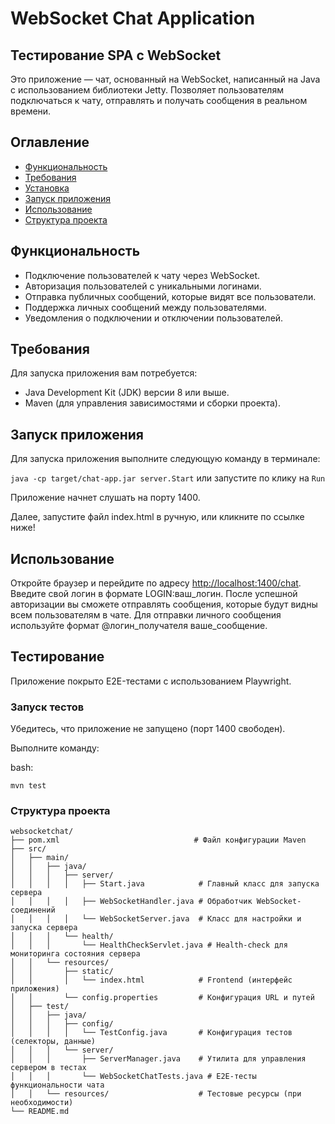 # WebSocket Chat Application
## Тестирование SPA с WebSocket

Это приложение — чат, основанный на WebSocket, написанный на Java с использованием библиотеки Jetty.
Позволяет пользователям подключаться к чату, отправлять и получать сообщения в реальном времени.

## Оглавление

- [Функциональность](#функциональность)
- [Требования](#требования)
- [Установка](#установка)
- [Запуск приложения](#запуск-приложения)
- [Использование](#использование)
- [Структура проекта](#структура-проекта)

## Функциональность

- Подключение пользователей к чату через WebSocket.
- Авторизация пользователей с уникальными логинами.
- Отправка публичных сообщений, которые видят все пользователи.
- Поддержка личных сообщений между пользователями.
- Уведомления о подключении и отключении пользователей.

## Требования

Для запуска приложения вам потребуется:

- Java Development Kit (JDK) версии 8 или выше.
- Maven (для управления зависимостями и сборки проекта).



## Запуск приложения
Для запуска приложения выполните следующую команду в терминале:

`java -cp target/chat-app.jar server.Start` или запустите по клику на `Run`

Приложение начнет слушать на порту 1400.

Далее, запустите файл index.html в ручную, или кликните по ссылке ниже!

## Использование
Откройте браузер и перейдите по адресу [http://localhost:1400/chat](http://localhost:63342/websocketchat/static/index.html?_ijt=2edvcc3900ue2e5oper4vgpe5j&_ij_reload=RELOAD_ON_SAVE).
Введите свой логин в формате LOGIN:ваш_логин.
После успешной авторизации вы сможете отправлять сообщения, которые будут видны всем пользователям в чате.
Для отправки личного сообщения используйте формат @логин_получателя ваше_сообщение.

## Тестирование
Приложение покрыто E2E-тестами с использованием Playwright. 

### Запуск тестов
Убедитесь, что приложение не запущено (порт 1400 свободен).

Выполните команду:

bash:

`mvn test`


### Структура проекта
```
websocketchat/  
├── pom.xml                              # Файл конфигурации Maven  
├── src/  
│   ├── main/  
│   │   ├── java/  
│   │   │   ├── server/  
│   │   │   │   ├── Start.java            # Главный класс для запуска сервера  
│   │   │   │   ├── WebSocketHandler.java # Обработчик WebSocket-соединений  
│   │   │   │   └── WebSocketServer.java  # Класс для настройки и запуска сервера  
│   │   │   └── health/  
│   │   │       └── HealthCheckServlet.java # Health-check для мониторинга состояния сервера  
│   │   └── resources/  
│   │       ├── static/  
│   │       │   └── index.html            # Frontend (интерфейс приложения)  
│   │       └── config.properties         # Конфигурация URL и путей  
│   ├── test/  
│   │   ├── java/  
│   │   │   ├── config/  
│   │   │   │   └── TestConfig.java       # Конфигурация тестов (селекторы, данные)  
│   │   │   └── server/  
│   │   │       ├── ServerManager.java    # Утилита для управления сервером в тестах  
│   │   │       └── WebSocketChatTests.java # E2E-тесты функциональности чата  
│   │   └── resources/                    # Тестовые ресурсы (при необходимости)  
└── README.md  
```